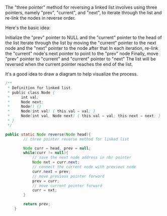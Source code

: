 The "three pointer" method for reversing a linked list involves using three pointers, namely "prev", "current", and "next", to iterate through the list and re-link the nodes in reverse order.

Here's the basic idea:

Initialize the "prev" pointer to NULL and the "current" pointer to the head of the list
Iterate through the list by moving the "current" pointer to the next node and the "next" pointer to the node after that
In each iteration, re-link the "current" node's next pointer to point to the "prev" node
Finally, move "prev" pointer to "current" and "current" pointer to "next"
The list will be reversed when the current pointer reaches the end of the list.

It's a good idea to draw a diagram to help visualize the process.

```java
/**
 * Definition for linked list.
 * public class Node {
 *     int val;
 *     Node next;
 *     Node() {}
 *     Node(int val) { this.val = val; }
 *     Node(int val, Node next) { this.val = val; this.next = next; }
 * }
 */

public static Node reverse(Node head){
        // three pointer reverse method for linked list

        Node curr = head, prev = null;
        while(curr != null){
            // save the next node address in nbr pointer
            Node nxt = curr.next;
            // connect the current node with previous node
            curr.next = prev;
            // move previous pointer forward
            prev = curr;
            // move current pointer forward
            curr = nxt;
        }

        return prev;
    }
    
```
